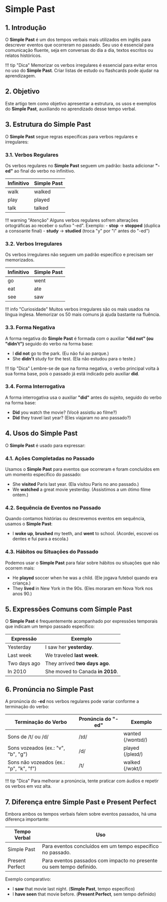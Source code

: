 # Simple Past

## 1. Introdução
O **Simple Past** é um dos tempos verbais mais utilizados em inglês para descrever eventos que ocorreram no passado. Seu uso é essencial para comunicação fluente, seja em conversas do dia a dia, textos escritos ou relatos históricos.

!!! tip "Dica"
    Memorizar os verbos irregulares é essencial para evitar erros no uso do **Simple Past**. Criar listas de estudo ou flashcards pode ajudar na aprendizagem.

## 2. Objetivo
Este artigo tem como objetivo apresentar a estrutura, os usos e exemplos do **Simple Past**, auxiliando no aprendizado desse tempo verbal.

## 3. Estrutura do Simple Past
O **Simple Past** segue regras específicas para verbos regulares e irregulares:

### 3.1. Verbos Regulares
Os verbos regulares no **Simple Past** seguem um padrão: basta adicionar **"-ed"** ao final do verbo no infinitivo.

| Infinitivo  | Simple Past  |
|------------|-------------|
| walk       | walked      |
| play       | played      |
| talk       | talked      |

!!! warning "Atenção"
    Alguns verbos regulares sofrem alterações ortográficas ao receber o sufixo "-ed". Exemplo:
    - **stop** → **stopped** (duplica a consoante final)
    - **study** → **studied** (troca "y" por "i" antes do "-ed")

### 3.2. Verbos Irregulares
Os verbos irregulares não seguem um padrão específico e precisam ser memorizados.

| Infinitivo  | Simple Past  |
|------------|-------------|
| go         | went        |
| eat        | ate         |
| see        | saw         |

!!! info "Curiosidade"
    Muitos verbos irregulares são os mais usados na língua inglesa. Memorizar os 50 mais comuns já ajuda bastante na fluência.

### 3.3. Forma Negativa
A forma negativa do **Simple Past** é formada com o auxiliar **"did not" (ou "didn't")** seguido do verbo na forma base:

- I **did not** go to the park. (Eu não fui ao parque.)
- She **didn't** study for the test. (Ela não estudou para o teste.)

!!! tip "Dica"
    Lembre-se de que na forma negativa, o verbo principal volta à sua forma base, pois o passado já está indicado pelo auxiliar **did**.

### 3.4. Forma Interrogativa
A forma interrogativa usa o auxiliar **"did"** antes do sujeito, seguido do verbo na forma base:

- **Did** you watch the movie? (Você assistiu ao filme?)
- **Did** they travel last year? (Eles viajaram no ano passado?)

## 4. Usos do Simple Past
O **Simple Past** é usado para expressar:

### 4.1. Ações Completadas no Passado
Usamos o **Simple Past** para eventos que ocorreram e foram concluídos em um momento específico do passado:

- She **visited** Paris last year. (Ela visitou Paris no ano passado.)
- We **watched** a great movie yesterday. (Assistimos a um ótimo filme ontem.)

### 4.2. Sequência de Eventos no Passado
Quando contamos histórias ou descrevemos eventos em sequência, usamos o **Simple Past**:

- I **woke up**, **brushed** my teeth, and **went** to school. (Acordei, escovei os dentes e fui para a escola.)

### 4.3. Hábitos ou Situações do Passado
Podemos usar o **Simple Past** para falar sobre hábitos ou situações que não ocorrem mais:

- He **played** soccer when he was a child. (Ele jogava futebol quando era criança.)
- They **lived** in New York in the 90s. (Eles moraram em Nova York nos anos 90.)

## 5. Expressões Comuns com Simple Past
O **Simple Past** é frequentemente acompanhado por expressões temporais que indicam um tempo passado específico:

| Expressão | Exemplo |
|------------|---------|
| Yesterday | I saw her **yesterday**. |
| Last week | We traveled **last week**. |
| Two days ago | They arrived **two days ago**. |
| In 2010 | She moved to Canada **in 2010**. |

## 6. Pronúncia no Simple Past
A pronúncia do **-ed** nos verbos regulares pode variar conforme a terminação do verbo:

| Terminação do Verbo | Pronúncia do "-ed" | Exemplo |
|----------------|----------------|----------------|
| Sons de /t/ ou /d/ | /ɪd/ | wanted (/wɒntɪd/) |
| Sons vozeados (ex.: "v", "b", "g") | /d/ | played (/pleɪd/) |
| Sons não vozeados (ex.: "p", "k", "f") | /t/ | walked (/wɔkt/) |

!!! tip "Dica"
    Para melhorar a pronúncia, tente praticar com áudios e repetir os verbos em voz alta.

## 7. Diferença entre Simple Past e Present Perfect
Embora ambos os tempos verbais falem sobre eventos passados, há uma diferença importante:

| Tempo Verbal | Uso |
|-------------|-----|
| Simple Past | Para eventos concluídos em um tempo específico no passado. |
| Present Perfect | Para eventos passados com impacto no presente ou sem tempo definido. |

Exemplo comparativo:

- I **saw** that movie last night. (**Simple Past**, tempo específico)
- I **have seen** that movie before. (**Present Perfect**, sem tempo definido)
